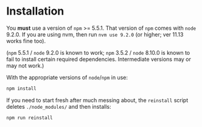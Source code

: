 # Installation

You **must** use a version of `npm` >= 5.5.1. That version of `npm` comes 
with `node` 9.2.0. If you are using nvm, then run `nvm use 9.2.0` (or higher; 
ver 11.13 works fine too).

(`npm` 5.5.1 / `node` 9.2.0 is known to work; `npm` 3.5.2 / `node` 8.10.0 
is known to fail to install certain required dependencies.
Intermediate versions may or may not work.)

With the appropriate versions of `node`/`npm` in use:

```bash
npm install
```

If you need to start fresh after much messing about, the `reinstall` script
deletes `./node_modules/` and then installs:

```bash
npm run reinstall
```
